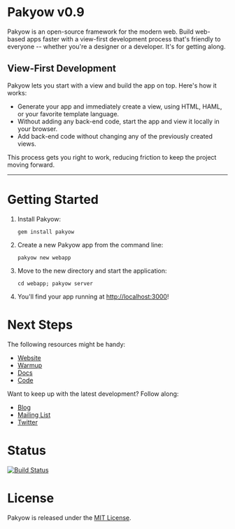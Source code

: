 # Pakyow v0.9

Pakyow is an open-source framework for the modern web. Build web-based apps faster with a view-first development
process that's friendly to everyone -- whether you're a designer or a developer. It's for getting along.

## View-First Development

Pakyow lets you start with a view and build the app on top. Here's how it works:

- Generate your app and immediately create a view, using HTML, HAML, or your favorite template language.
- Without adding any back-end code, start the app and view it locally in your browser.
- Add back-end code without changing any of the previously created views.

This process gets you right to work, reducing friction to keep the project moving forward.

---

# Getting Started

1. Install Pakyow:

    `gem install pakyow`

2. Create a new Pakyow app from the command line:

    `pakyow new webapp`

3. Move to the new directory and start the application:

    `cd webapp; pakyow server`

4. You'll find your app running at [http://localhost:3000](http://localhost:3000)!

# Next Steps

The following resources might be handy:

- [Website](http://pakyow.com)
- [Warmup](http://pakyow.com/warmup)
- [Docs](http://pakyow.com/docs)
- [Code](http://github.com/metabahn/pakyow)

Want to keep up with the latest development? Follow along:

- [Blog](http://pakyow.com/blog)
- [Mailing List](http://groups.google.com/group/pakyow)
- [Twitter](http://twitter.com/pakyow)

# Status

[![Build Status](https://travis-ci.org/metabahn/pakyow.png)](https://travis-ci.org/metabahn/pakyow)

# License

Pakyow is released under the [MIT License](http://opensource.org/licenses/MIT).
